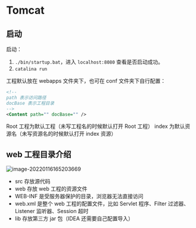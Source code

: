# Tomcat

## 启动

启动：
1. `./bin/startup.bat`，进入 `localhost:8080` 查看是否启动成功。
2. `catalina run`

工程默认放在 webapps 文件夹下，也可在 conf 文件夹下自行配置：
```xml
<!--
path 表示访问路径
docBase 表示工程目录
-->
<Content path="" docBase="" />
```

Root 工程为默认工程（未写工程名的时候默认打开 Root 工程）
index 为默认资源名（未写资源名的时候默认打开 index 资源）


## web 工程目录介绍

![image-20220116165203669](https://cdn.jsdelivr.net/gh/xianyuerrr/PicGo/img/Roaming/Typora/typora-user-images/image-20220116165203669.png)

- src 存放源代码
- web 存放 web 工程的资源文件
- WEB-INF 是受服务器保护的目录，浏览器无法直接访问
- web.xml 是整个 web 工程的配置文件，比如 Servlet 程序、Filter 过滤器、Listener 监听器、Session 超时
- lib 存放第三方 jar 包（IDEA 还需要自己配置导入）
